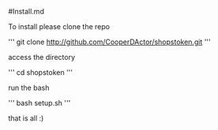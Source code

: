#Install.md

To install please clone the repo

'''
git clone http://github.com/CooperDActor/shopstoken.git
'''

access the directory

'''
cd shopstoken
'''

run the bash

'''
bash setup.sh
'''


that is all :) 
